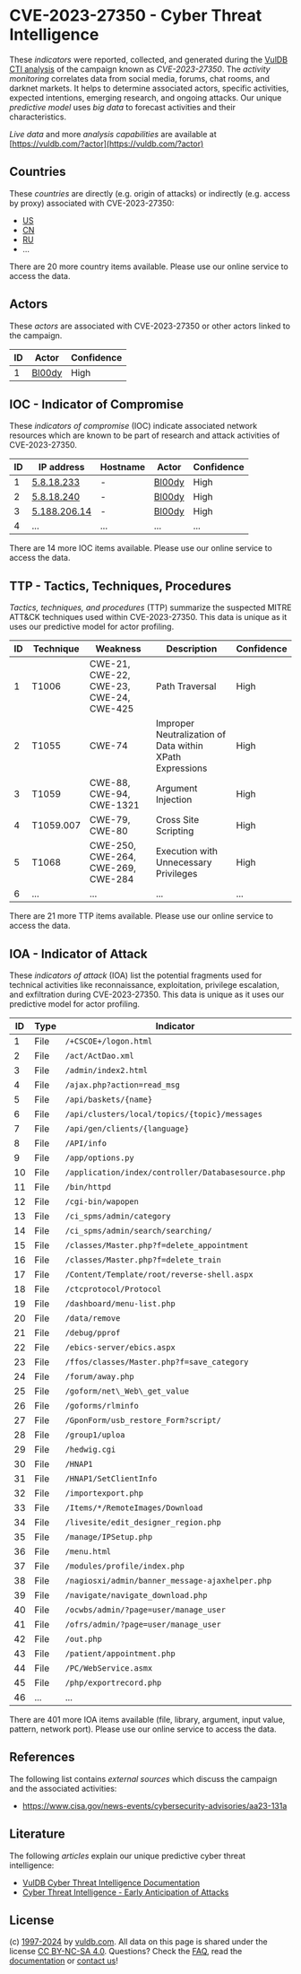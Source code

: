# CVE-2023-27350 - Cyber Threat Intelligence

These _indicators_ were reported, collected, and generated during the [VulDB CTI analysis](https://vuldb.com/?kb.cti) of the campaign known as _CVE-2023-27350_. The _activity monitoring_ correlates data from social media, forums, chat rooms, and darknet markets. It helps to determine associated actors, specific activities, expected intentions, emerging research, and ongoing attacks. Our unique _predictive model_ uses _big data_ to forecast activities and their characteristics.

_Live data_ and more _analysis capabilities_ are available at [https://vuldb.com/?actor](https://vuldb.com/?actor)

## Countries

These _countries_ are directly (e.g. origin of attacks) or indirectly (e.g. access by proxy) associated with CVE-2023-27350:

* [US](https://vuldb.com/?country.us)
* [CN](https://vuldb.com/?country.cn)
* [RU](https://vuldb.com/?country.ru)
* ...

There are 20 more country items available. Please use our online service to access the data.

## Actors

These _actors_ are associated with CVE-2023-27350 or other actors linked to the campaign.

ID | Actor | Confidence
-- | ----- | ----------
1 | [Bl00dy](https://vuldb.com/?actor.bl00dy) | High

## IOC - Indicator of Compromise

These _indicators of compromise_ (IOC) indicate associated network resources which are known to be part of research and attack activities of CVE-2023-27350.

ID | IP address | Hostname | Actor | Confidence
-- | ---------- | -------- | ----- | ----------
1 | [5.8.18.233](https://vuldb.com/?ip.5.8.18.233) | - | [Bl00dy](https://vuldb.com/?actor.bl00dy) | High
2 | [5.8.18.240](https://vuldb.com/?ip.5.8.18.240) | - | [Bl00dy](https://vuldb.com/?actor.bl00dy) | High
3 | [5.188.206.14](https://vuldb.com/?ip.5.188.206.14) | - | [Bl00dy](https://vuldb.com/?actor.bl00dy) | High
4 | ... | ... | ... | ...

There are 14 more IOC items available. Please use our online service to access the data.

## TTP - Tactics, Techniques, Procedures

_Tactics, techniques, and procedures_ (TTP) summarize the suspected MITRE ATT&CK techniques used within CVE-2023-27350. This data is unique as it uses our predictive model for actor profiling.

ID | Technique | Weakness | Description | Confidence
-- | --------- | -------- | ----------- | ----------
1 | T1006 | CWE-21, CWE-22, CWE-23, CWE-24, CWE-425 | Path Traversal | High
2 | T1055 | CWE-74 | Improper Neutralization of Data within XPath Expressions | High
3 | T1059 | CWE-88, CWE-94, CWE-1321 | Argument Injection | High
4 | T1059.007 | CWE-79, CWE-80 | Cross Site Scripting | High
5 | T1068 | CWE-250, CWE-264, CWE-269, CWE-284 | Execution with Unnecessary Privileges | High
6 | ... | ... | ... | ...

There are 21 more TTP items available. Please use our online service to access the data.

## IOA - Indicator of Attack

These _indicators of attack_ (IOA) list the potential fragments used for technical activities like reconnaissance, exploitation, privilege escalation, and exfiltration during CVE-2023-27350. This data is unique as it uses our predictive model for actor profiling.

ID | Type | Indicator | Confidence
-- | ---- | --------- | ----------
1 | File | `/+CSCOE+/logon.html` | High
2 | File | `/act/ActDao.xml` | High
3 | File | `/admin/index2.html` | High
4 | File | `/ajax.php?action=read_msg` | High
5 | File | `/api/baskets/{name}` | High
6 | File | `/api/clusters/local/topics/{topic}/messages` | High
7 | File | `/api/gen/clients/{language}` | High
8 | File | `/API/info` | Medium
9 | File | `/app/options.py` | High
10 | File | `/application/index/controller/Databasesource.php` | High
11 | File | `/bin/httpd` | Medium
12 | File | `/cgi-bin/wapopen` | High
13 | File | `/ci_spms/admin/category` | High
14 | File | `/ci_spms/admin/search/searching/` | High
15 | File | `/classes/Master.php?f=delete_appointment` | High
16 | File | `/classes/Master.php?f=delete_train` | High
17 | File | `/Content/Template/root/reverse-shell.aspx` | High
18 | File | `/ctcprotocol/Protocol` | High
19 | File | `/dashboard/menu-list.php` | High
20 | File | `/data/remove` | Medium
21 | File | `/debug/pprof` | Medium
22 | File | `/ebics-server/ebics.aspx` | High
23 | File | `/ffos/classes/Master.php?f=save_category` | High
24 | File | `/forum/away.php` | High
25 | File | `/goform/net\_Web\_get_value` | High
26 | File | `/goforms/rlminfo` | High
27 | File | `/GponForm/usb_restore_Form?script/` | High
28 | File | `/group1/uploa` | High
29 | File | `/hedwig.cgi` | Medium
30 | File | `/HNAP1` | Low
31 | File | `/HNAP1/SetClientInfo` | High
32 | File | `/importexport.php` | High
33 | File | `/Items/*/RemoteImages/Download` | High
34 | File | `/livesite/edit_designer_region.php` | High
35 | File | `/manage/IPSetup.php` | High
36 | File | `/menu.html` | Medium
37 | File | `/modules/profile/index.php` | High
38 | File | `/nagiosxi/admin/banner_message-ajaxhelper.php` | High
39 | File | `/navigate/navigate_download.php` | High
40 | File | `/ocwbs/admin/?page=user/manage_user` | High
41 | File | `/ofrs/admin/?page=user/manage_user` | High
42 | File | `/out.php` | Medium
43 | File | `/patient/appointment.php` | High
44 | File | `/PC/WebService.asmx` | High
45 | File | `/php/exportrecord.php` | High
46 | ... | ... | ...

There are 401 more IOA items available (file, library, argument, input value, pattern, network port). Please use our online service to access the data.

## References

The following list contains _external sources_ which discuss the campaign and the associated activities:

* https://www.cisa.gov/news-events/cybersecurity-advisories/aa23-131a

## Literature

The following _articles_ explain our unique predictive cyber threat intelligence:

* [VulDB Cyber Threat Intelligence Documentation](https://vuldb.com/?kb.cti)
* [Cyber Threat Intelligence - Early Anticipation of Attacks](https://www.scip.ch/en/?labs.20201022)

## License

(c) [1997-2024](https://vuldb.com/?kb.changelog) by [vuldb.com](https://vuldb.com/?kb.about). All data on this page is shared under the license [CC BY-NC-SA 4.0](https://creativecommons.org/licenses/by-nc-sa/4.0/). Questions? Check the [FAQ](https://vuldb.com/?kb.faq), read the [documentation](https://vuldb.com/?kb) or [contact us](https://vuldb.com/?contact)!
